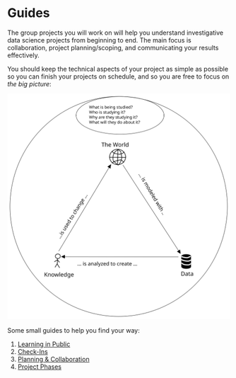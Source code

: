 # Guides

The group projects you will work on will help you understand investigative data
science projects from beginning to end. The main focus is collaboration, project
planning/scoping, and communicating your results effectively.

You should keep the technical aspects of your project as simple as possible so
you can finish your projects on schedule, and so you are free to focus on _the
big picture_:

![the big picture](./assets/the-big-picture.svg)

Some small guides to help you find your way:

1. [Learning in Public](./learning-in-public.md)
2. [Check-Ins](./check-ins.md)
3. [Planning & Collaboration](./planning-and-collaboration.md)
4. [Project Phases](./project-phases.md)
